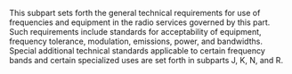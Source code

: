 This subpart sets forth the general technical requirements for use of frequencies and equipment in the radio services governed by this part. Such requirements include standards for acceptability of equipment, frequency tolerance, modulation, emissions, power, and bandwidths. Special additional technical standards applicable to certain frequency bands and certain specialized uses are set forth in subparts J, K, N, and R.

